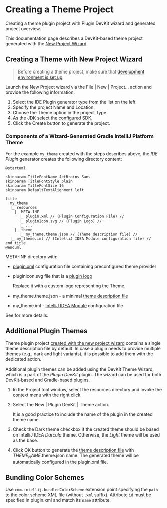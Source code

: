 <!-- Copyright 2000-2024 JetBrains s.r.o. and contributors. Use of this source code is governed by the Apache 2.0 license. -->

# Creating a Theme Project


<link-summary>Creating a theme plugin project with Plugin DevKit wizard and generated project overview.</link-summary>

This documentation page describes a DevKit-based theme project generated with the [New Project Wizard](https://www.jetbrains.com/help/idea/new-project-wizard.html).

## Creating a Theme with New Project Wizard

> Before creating a theme project, make sure that [development environment is set up](setting_up_theme_environment.md).

<procedure title="Create Theme Plugin" id="create-theme">

Launch the <control>New Project</control> wizard via the <ui-path>File | New | Project...</ui-path> action and provide the following information:
1. Select the <control>IDE Plugin</control> generator type from the list on the left.
2. Specify the project <control>Name</control> and <control>Location</control>.
3. Choose the <control>Theme</control> option in the project <control>Type</control>.
4. As the <control>JDK</control> select the [configured SDK](setting_up_theme_environment.md#configuring-intellij-platform-plugin-sdk).
5. Click the <control>Create</control> button to generate the project.

</procedure>

### Components of a Wizard-Generated Gradle IntelliJ Platform Theme

For the example `my_theme` created with the steps describes above, the _IDE Plugin_ generator creates the following directory content:

```plantuml
@startuml

skinparam TitleFontName JetBrains Sans
skinparam TitleFontStyle plain
skinparam TitleFontSize 16
skinparam DefaultTextAlignment left

title
  my_theme
  |_ resources
    |_ META-INF
      |_ plugin.xml // (Plugin Configuration File) //
      |_ pluginIcon.svg // (Plugin Logo) //
      |_ ...
    |_ theme
      |_ my_theme.theme.json // (Theme description file) //
  |_ my_theme.iml // (IntelliJ IDEA Module configuration file) //
end title
@enduml
```

<path>META-INF</path> directory with:
  - <path>[plugin.xml](plugin_configuration_file.md)</path> configuration file containing preconfigured theme provider
  - <path>pluginIcon.svg</path> file that is a [plugin logo](plugin_icon_file.md)

    Replace it with a custom logo representing the Theme.
- <path>my_theme.theme.json</path> - a minimal [theme description file](themes_customize.md#introduction-to-theme-description-file-syntax)
- <path>my_theme.iml</path> - [IntelliJ IDEA Module](https://www.jetbrains.com/help/idea/creating-and-managing-modules.html) configuration file

See [](theme_structure.md) for more details.

## Additional Plugin Themes

Theme plugin project [created with the new project wizard](#create-theme) contains a single theme description file by default.
In case a plugin needs to provide multiple themes (e.g., dark and light variants), it is possible to add them with the dedicated action.

Additional plugin themes can be added using the DevKit Theme Wizard, which is a part of the _Plugin DevKit_ plugin.
The wizard can be used for both DevKit-based and Gradle-based plugins.

<procedure title="Add Theme" id="add-theme">

1. In the <control>Project</control> tool window, select the <path>resources</path> directory and invoke the context menu with the right click.
2. Select the <ui-path>New | Plugin DevKit | Theme</ui-path> action.

   It is a good practice to include the name of the plugin in the created theme name.
3. Check the <control>Dark theme</control> checkbox if the created theme should be based on IntelliJ IDEA _Darcula_ theme.
   Otherwise, the _Light_ theme will be used as the base.
4. Click <control>OK</control> button to generate the [theme description file](themes_customize.md#introduction-to-theme-description-file-syntax) with <path>$THEME_NAME$.theme.json</path> name. The generated theme will be automatically configured in the <path>plugin.xml</path> file.

</procedure>

## Bundling Color Schemes

Use `com.intellij.bundledColorScheme` extension point specifying the `path` to the color scheme XML file (without `.xml` suffix).
Attribute `id` must be specified in <path>plugin.xml</path> and match its `name` attribute.
